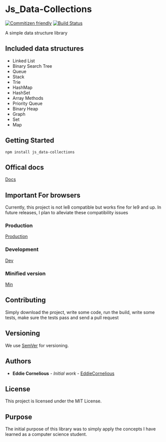 # Js_Data-Collections

[![Commitizen friendly](https://img.shields.io/badge/commitizen-friendly-brightgreen.svg)](http://commitizen.github.io/cz-cli/)
[![Build Status](https://travis-ci.org/EddieCornelious/js_data-collections.svg?branch=master)](https://travis-ci.org/EddieCornelious/js_data-collections)


A simple data structure library

## Included data structures

* Linked List
* Binary Search Tree
* Queue
* Stack
* Trie
* HashMap
* HashSet
* Array Methods
* Priority Queue
* Binary Heap
* Graph
* Set
* Map

## Getting Started

```
npm install js_data-collections
```
## Offical docs
[Docs](https://eddiecornelious.github.io/js_data-collections/)

## Important For browsers

Currently, this project is not Ie8 compatible but works fine for Ie9 and up.
In future releases, I plan to alleviate these compatibility issues


### Production

[Production](https://cdn.rawgit.com/EddieCornelious/js_data-collections/master/collections.js)

### Development

[Dev](https://rawgit.com/EddieCornelious/js_data-collections/master/collections.js)

### Minified version
[Min](https://cdn.rawgit.com/EddieCornelious/js_data-collections/master/collections.min.js)


## Contributing

Simply download the project, write some code, run the build, write some tests, 
make sure the tests pass and send a pull request


## Versioning

We use [SemVer](http://semver.org/) for versioning. 

## Authors

* **Eddie Cornelious** - *Initial work* - [EddieCornelious](https://github.com/EddieCornelious)

## License

This project is licensed under the MIT License.

## Purpose

The initial purpose of this library was to simply apply the concepts I have 
learned as a computer science student.

